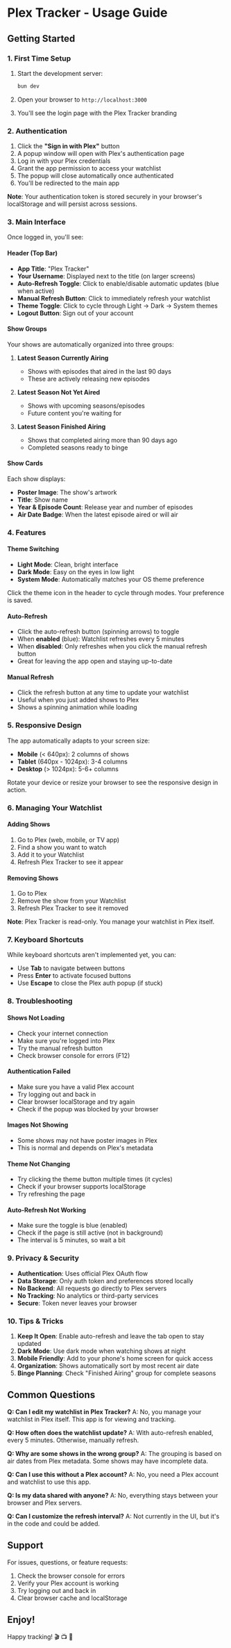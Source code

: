 # Plex Tracker - Usage Guide

## Getting Started

### 1. First Time Setup

1. Start the development server:
   ```bash
   bun dev
   ```

2. Open your browser to `http://localhost:3000`

3. You'll see the login page with the Plex Tracker branding

### 2. Authentication

1. Click the **"Sign in with Plex"** button
2. A popup window will open with Plex's authentication page
3. Log in with your Plex credentials
4. Grant the app permission to access your watchlist
5. The popup will close automatically once authenticated
6. You'll be redirected to the main app

**Note**: Your authentication token is stored securely in your browser's localStorage and will persist across sessions.

### 3. Main Interface

Once logged in, you'll see:

#### Header (Top Bar)
- **App Title**: "Plex Tracker"
- **Your Username**: Displayed next to the title (on larger screens)
- **Auto-Refresh Toggle**: Click to enable/disable automatic updates (blue when active)
- **Manual Refresh Button**: Click to immediately refresh your watchlist
- **Theme Toggle**: Click to cycle through Light → Dark → System themes
- **Logout Button**: Sign out of your account

#### Show Groups

Your shows are automatically organized into three groups:

1. **Latest Season Currently Airing**
   - Shows with episodes that aired in the last 90 days
   - These are actively releasing new episodes

2. **Latest Season Not Yet Aired**
   - Shows with upcoming seasons/episodes
   - Future content you're waiting for

3. **Latest Season Finished Airing**
   - Shows that completed airing more than 90 days ago
   - Completed seasons ready to binge

#### Show Cards

Each show displays:
- **Poster Image**: The show's artwork
- **Title**: Show name
- **Year & Episode Count**: Release year and number of episodes
- **Air Date Badge**: When the latest episode aired or will air

### 4. Features

#### Theme Switching
- **Light Mode**: Clean, bright interface
- **Dark Mode**: Easy on the eyes in low light
- **System Mode**: Automatically matches your OS theme preference

Click the theme icon in the header to cycle through modes. Your preference is saved.

#### Auto-Refresh
- Click the auto-refresh button (spinning arrows) to toggle
- When **enabled** (blue): Watchlist refreshes every 5 minutes
- When **disabled**: Only refreshes when you click the manual refresh button
- Great for leaving the app open and staying up-to-date

#### Manual Refresh
- Click the refresh button at any time to update your watchlist
- Useful when you just added shows to Plex
- Shows a spinning animation while loading

### 5. Responsive Design

The app automatically adapts to your screen size:

- **Mobile** (< 640px): 2 columns of shows
- **Tablet** (640px - 1024px): 3-4 columns
- **Desktop** (> 1024px): 5-6+ columns

Rotate your device or resize your browser to see the responsive design in action.

### 6. Managing Your Watchlist

#### Adding Shows
1. Go to Plex (web, mobile, or TV app)
2. Find a show you want to watch
3. Add it to your Watchlist
4. Refresh Plex Tracker to see it appear

#### Removing Shows
1. Go to Plex
2. Remove the show from your Watchlist
3. Refresh Plex Tracker to see it removed

**Note**: Plex Tracker is read-only. You manage your watchlist in Plex itself.

### 7. Keyboard Shortcuts

While keyboard shortcuts aren't implemented yet, you can:
- Use **Tab** to navigate between buttons
- Press **Enter** to activate focused buttons
- Use **Escape** to close the Plex auth popup (if stuck)

### 8. Troubleshooting

#### Shows Not Loading
- Check your internet connection
- Make sure you're logged into Plex
- Try the manual refresh button
- Check browser console for errors (F12)

#### Authentication Failed
- Make sure you have a valid Plex account
- Try logging out and back in
- Clear browser localStorage and try again
- Check if the popup was blocked by your browser

#### Images Not Showing
- Some shows may not have poster images in Plex
- This is normal and depends on Plex's metadata

#### Theme Not Changing
- Try clicking the theme button multiple times (it cycles)
- Check if your browser supports localStorage
- Try refreshing the page

#### Auto-Refresh Not Working
- Make sure the toggle is blue (enabled)
- Check if the page is still active (not in background)
- The interval is 5 minutes, so wait a bit

### 9. Privacy & Security

- **Authentication**: Uses official Plex OAuth flow
- **Data Storage**: Only auth token and preferences stored locally
- **No Backend**: All requests go directly to Plex servers
- **No Tracking**: No analytics or third-party services
- **Secure**: Token never leaves your browser

### 10. Tips & Tricks

1. **Keep It Open**: Enable auto-refresh and leave the tab open to stay updated
2. **Dark Mode**: Use dark mode when watching shows at night
3. **Mobile Friendly**: Add to your phone's home screen for quick access
4. **Organization**: Shows automatically sort by most recent air date
5. **Binge Planning**: Check "Finished Airing" group for complete seasons

## Common Questions

**Q: Can I edit my watchlist in Plex Tracker?**
A: No, you manage your watchlist in Plex itself. This app is for viewing and tracking.

**Q: How often does the watchlist update?**
A: With auto-refresh enabled, every 5 minutes. Otherwise, manually refresh.

**Q: Why are some shows in the wrong group?**
A: The grouping is based on air dates from Plex metadata. Some shows may have incomplete data.

**Q: Can I use this without a Plex account?**
A: No, you need a Plex account and watchlist to use this app.

**Q: Is my data shared with anyone?**
A: No, everything stays between your browser and Plex servers.

**Q: Can I customize the refresh interval?**
A: Not currently in the UI, but it's in the code and could be added.

## Support

For issues, questions, or feature requests:
1. Check the browser console for errors
2. Verify your Plex account is working
3. Try logging out and back in
4. Clear browser cache and localStorage

## Enjoy!

Happy tracking! 🎬 📺 🍿

